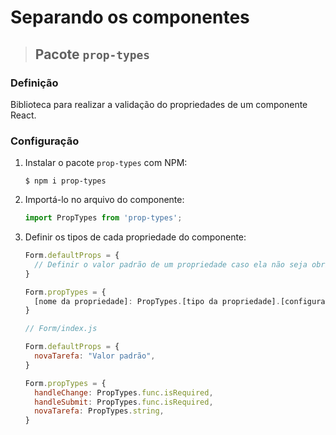 # Separando os componentes

> ## Pacote `prop-types`

### **Definição**

Biblioteca para realizar a validação do propriedades de um componente React.

### **Configuração**

1. Instalar o pacote `prop-types` com NPM:

    ```shell
    $ npm i prop-types
    ```

2. Importá-lo no arquivo do componente:

    ```js
    import PropTypes from 'prop-types';
    ```

3. Definir os tipos de cada propriedade do componente:

    ```js
    Form.defaultProps = {
      // Definir o valor padrão de um propriedade caso ela não seja obrigatório (.isRequired)
    }

    Form.propTypes = {
      [nome da propriedade]: PropTypes.[tipo da propriedade].[configurações adicionais]
    }
    ```

    ```js
    // Form/index.js

    Form.defaultProps = {
      novaTarefa: "Valor padrão",
    }

    Form.propTypes = {
      handleChange: PropTypes.func.isRequired,
      handleSubmit: PropTypes.func.isRequired,
      novaTarefa: PropTypes.string,
    }
    ```
